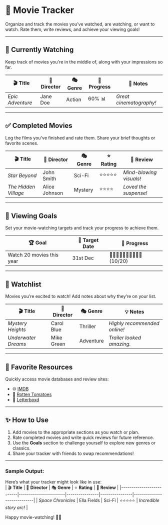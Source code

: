 # 🎥 **Movie Tracker**

Organize and track the movies you’ve watched, are watching, or want to watch. Rate them, write reviews, and achieve your viewing goals!

---

## 🍿 **Currently Watching**
Keep track of movies you're in the middle of, along with your impressions so far.

| 🎬 **Title**            | 🎥 **Director**       | 🎭 **Genre**    | 🔄 **Progress** | 📝 **Notes**                 |
|-------------------------|-----------------------|-----------------|----------------|-----------------------------|
| *Epic Adventure*       | Jane Doe              | Action          | 60% 📊         | *Great cinematography!*     |

---

## ✅ **Completed Movies**
Log the films you've finished and rate them. Share your brief thoughts or favorite scenes.

| 🎬 **Title**            | 🎥 **Director**       | 🎭 **Genre**    | ⭐ **Rating**   | 💬 **Review**               |
|-------------------------|-----------------------|-----------------|----------------|-----------------------------|
| *Star Beyond*          | John Smith            | Sci-Fi          | ⭐⭐⭐⭐⭐         | *Mind-blowing visuals!*     |
| *The Hidden Village*   | Alice Johnson         | Mystery         | ⭐⭐⭐⭐          | *Loved the suspense!*       |

---

## 🎯 **Viewing Goals**
Set your movie-watching targets and track your progress to achieve them.

| 🏆 **Goal**             | 📅 **Target Date**  | 🚀 **Progress** |
|-------------------------|--------------------|-----------------|
| Watch 20 movies this year | 31st Dec          | 🎥🎥🎥🎥🎥🎥🎥🎥🎥🎥 (10/20)|

---

## 🌟 **Watchlist**
Movies you’re excited to watch! Add notes about why they’re on your list.

| 🎬 **Title**            | 🎥 **Director**       | 🎭 **Genre**    | 💡 **Notes**               |
|-------------------------|-----------------------|-----------------|---------------------------|
| *Mystery Heights*      | Carol Blue            | Thriller        | *Highly recommended online!*|
| *Underwater Dreams*    | Mike Green            | Adventure       | *Trailer looked amazing.* |

---

## 🔗 **Favorite Resources**
Quickly access movie databases and review sites:  
- 🌐 [IMDB](https://www.imdb.com)  
- 🍅 [Rotten Tomatoes](https://www.rottentomatoes.com)  
- 🎥 [Letterboxd](https://letterboxd.com)  

---

## ✨ **How to Use**
1. Add movies to the appropriate sections as you watch or plan.
2. Rate completed movies and write quick reviews for future reference.
3. Use the **Goals** section to challenge yourself to explore new genres or classics.
4. Share your tracker with friends to swap recommendations!

---

### Sample Output:
Here’s what your tracker might look like in use:  
| 🎬 **Title**             | 🎥 **Director**       | 🎭 **Genre**    | ⭐ **Rating**   | 💬 **Review**              |
|--------------------------|-----------------------|----------------|----------------|----------------------------|
| *Space Chronicles*      | Ella Fields           | Sci-Fi         | ⭐⭐⭐⭐⭐         | *Incredible story arc!*    |

Happy movie-watching! 🎥✨
